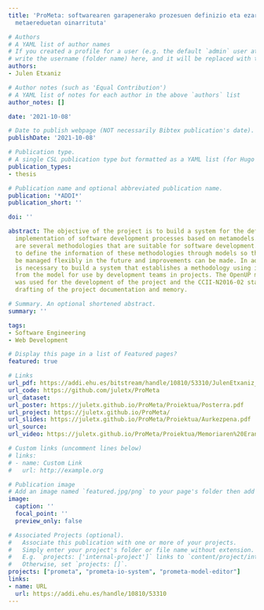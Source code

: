 ```yaml
---
title: 'ProMeta: softwarearen garapenerako prozesuen definizio eta ezarpenerako sistema
  metaereduetan oinarrituta'

# Authors
# A YAML list of author names
# If you created a profile for a user (e.g. the default `admin` user at `content/authors/admin/`), 
# write the username (folder name) here, and it will be replaced with their full name and linked to their profile.
authors:
- Julen Etxaniz

# Author notes (such as 'Equal Contribution')
# A YAML list of notes for each author in the above `authors` list
author_notes: []

date: '2021-10-08'

# Date to publish webpage (NOT necessarily Bibtex publication's date).
publishDate: '2021-10-08'

# Publication type.
# A single CSL publication type but formatted as a YAML list (for Hugo requirements).
publication_types:
- thesis

# Publication name and optional abbreviated publication name.
publication: '*ADDI*'
publication_short: ''

doi: ''

abstract: The objective of the project is to build a system for the definition and
  implementation of software development processes based on metamodels. In fact, there
  are several methodologies that are suitable for software development. It is important
  to define the information of these methodologies through models so that they can
  be managed flexibly in the future and improvements can be made. In addition, it
  is necessary to build a system that establishes a methodology using information
  from the model for use by development teams in projects. The OpenUP methodology
  was used for the development of the project and the CCII-N2016-02 standard for the
  drafting of the project documentation and memory.

# Summary. An optional shortened abstract.
summary: ''

tags:
- Software Engineering
- Web Development

# Display this page in a list of Featured pages?
featured: true

# Links
url_pdf: https://addi.ehu.es/bitstream/handle/10810/53310/JulenEtxaniz_GrAL.pdf
url_code: https://github.com/juletx/ProMeta
url_dataset:
url_poster: https://juletx.github.io/ProMeta/Proiektua/Posterra.pdf
url_project: https://juletx.github.io/ProMeta/
url_slides: https://juletx.github.io/ProMeta/Proiektua/Aurkezpena.pdf
url_source:
url_video: https://juletx.github.io/ProMeta/Proiektua/Memoriaren%20Eranskinak/A6%20-%20Beste%20Eranskinak/Hedapena/ProMeta%20IO-System.mp4

# Custom links (uncomment lines below)
# links:
# - name: Custom Link
#   url: http://example.org

# Publication image
# Add an image named `featured.jpg/png` to your page's folder then add a caption below.
image:
  caption: ''
  focal_point: ''
  preview_only: false

# Associated Projects (optional).
#   Associate this publication with one or more of your projects.
#   Simply enter your project's folder or file name without extension.
#   E.g. `projects: ['internal-project']` links to `content/project/internal-project/index.md`.
#   Otherwise, set `projects: []`.
projects: ["prometa", "prometa-io-system", "prometa-model-editor"]
links:
- name: URL
  url: https://addi.ehu.es/handle/10810/53310
---
```

